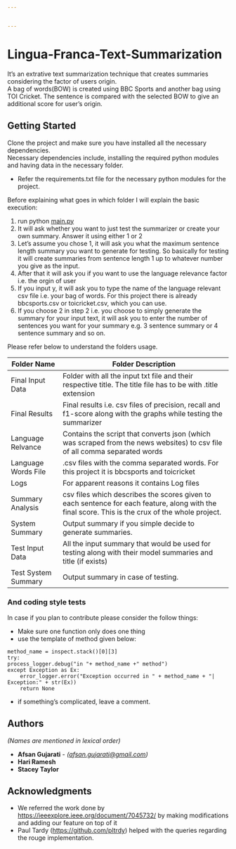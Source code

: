 ```yaml
---


---
```


<h1 id="lingua-franca-text-summarization">Lingua-Franca-Text-Summarization</h1>
<p>It’s an extrative text summarization technique that creates summaries considering the factor of users origin.<br>
A bag of words(BOW) is created using BBC Sports and another bag using TOI Cricket. The sentence is compared with the selected BOW to give an additional score for user’s origin.</p>
<h2 id="getting-started">Getting Started</h2>
<p>Clone the project and make sure you have installed all the necessary dependencies.<br>
Necessary dependencies include, installing the required python modules and having data in the necessary folder.</p>
<ul>
<li>Refer the requirements.txt file for the necessary python modules for the project.</li>
</ul>
<p>Before explaining what goes in which folder I will explain the basic execution:</p>
<ol>
<li>run python <a href="http://main.py">main.py</a></li>
<li>It will ask whether you want to just test the summarizer or create your own summary. Answer it using either 1 or 2</li>
<li>Let’s assume you chose 1, it will ask you what the maximum sentence length summary you want to generate for testing. So basically for testing it will create summaries from sentence length 1 up to whatever number you give as the input.</li>
<li>After that it will ask you if you want to use the language relevance factor i.e. the orgin of user</li>
<li>If you input y, it will ask you to type the name of the language relevant csv file i.e. your bag of words. For this project there is already bbcsports.csv or toicricket.csv, which you can use.</li>
<li>If you choose 2 in step 2 i.e. you choose to simply generate the summary for your input text, it will ask you to enter the number of sentences you want for your summary e.g. 3 sentence summary or 4 sentence summary and so on.</li>
</ol>
<p>Please refer below to understand the folders usage.</p>

<table>
<thead>
<tr>
<th>Folder Name</th>
<th>Folder Description</th>
</tr>
</thead>
<tbody>
<tr>
<td>Final Input Data</td>
<td>Folder with all the input txt file and their respective title. The title file has to be with .title extension</td>
</tr>
<tr>
<td>Final Results</td>
<td>Final results i.e. csv files of precision, recall and f1-score along with the graphs while testing the summarizer</td>
</tr>
<tr>
<td>Language Relvance</td>
<td>Contains the script that converts json (which was scraped from the news websites) to csv file of all comma separated words</td>
</tr>
<tr>
<td>Language Words File</td>
<td>.csv files with the comma separated words. For this project it is bbcsports and toicricket</td>
</tr>
<tr>
<td>Logs</td>
<td>For apparent reasons it contains Log files</td>
</tr>
<tr>
<td>Summary Analysis</td>
<td>csv files which describes the scores given to each sentence for each feature, along with the final score. This is the crux of the whole project.</td>
</tr>
<tr>
<td>System Summary</td>
<td>Output summary if you simple decide to generate summaries.</td>
</tr>
<tr>
<td>Test Input Data</td>
<td>All the input summary that would be used for testing along with their model summaries and title (if exists)</td>
</tr>
<tr>
<td>Test System Summary</td>
<td>Output summary in case of testing.</td>
</tr>
</tbody>
</table><h3 id="and-coding-style-tests">And coding style tests</h3>
<p>In case if you plan to contribute please consider the follow things:</p>
<ul>
<li>Make sure one function only does one thing</li>
<li>use the template of method given below:</li>
</ul>
<pre><code>method_name = inspect.stack()[0][3]
try:
process_logger.debug("in "+ method_name +" method")
except Exception as Ex:
 	error_logger.error("Exception occurred in " + method_name + "| Exception:" + str(Ex))
 	return None
</code></pre>
<ul>
<li>if something’s complicated, leave a comment.</li>
</ul>
<h2 id="authors">Authors</h2>
<p><em>(Names are mentioned in lexical order)</em></p>
<ul>
<li><strong>Afsan Gujarati</strong> - <em>(<a href="mailto:afsan.gujarati@gmail.com">afsan.gujarati@gmail.com</a>)</em></li>
<li><strong>Hari Ramesh</strong></li>
<li><strong>Stacey Taylor</strong></li>
</ul>
<h2 id="acknowledgments">Acknowledgments</h2>
<ul>
<li>We referred the work done by <a href="https://ieeexplore.ieee.org/document/7045732/">https://ieeexplore.ieee.org/document/7045732/</a> by making modifications and adding our feature on top of it</li>
<li>Paul Tardy (<a href="https://github.com/pltrdy">https://github.com/pltrdy</a>) helped with the queries regarding the rouge implementation.</li>
</ul>

